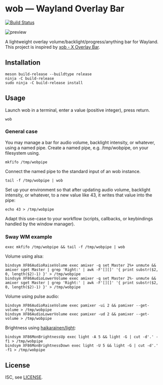 # wob — Wayland Overlay Bar

[![Build Status](https://travis-ci.org/francma/wob.svg?branch=master)](https://travis-ci.org/francma/wob)

![preview](https://martinfranc.eu/wob-preview.svg)

A lightweight overlay volume/backlight/progress/anything bar for Wayland. This project is inspired by [xob - X Overlay Bar](https://github.com/florentc/xob).

## Installation

```
meson build-release --buildtype release
ninja -C build-release
sudo ninja -C build-release install
```

## Usage

Launch wob in a terminal, enter a value (positive integer), press return.

```
wob
```

### General case

You may manage a bar for audio volume, backlight intensity, or whatever, using a named pipe. Create a named pipe, e.g. /tmp/wobpipe, on your filesystem using.

```
mkfifo /tmp/wobpipe
```

Connect the named pipe to the standard input of an wob instance.

```
tail -f /tmp/wobpipe | wob
```

Set up your environment so that after updating audio volume, backlight intensity, or whatever, to a new value like 43, it writes that value into the pipe:

```
echo 43 > /tmp/wobpipe
```

Adapt this use-case to your workflow (scripts, callbacks, or keybindings handled by the window manager).

### Sway WM example

```
exec mkfifo /tmp/wobpipe && tail -f /tmp/wobpipe | wob
```

Volume using alsa:

```
bindsym XF86AudioRaiseVolume exec amixer -q set Master 2%+ unmute && amixer sget Master | grep 'Right:' | awk -F'[][]' '{ print substr($2, 0, length($2)-1) }' > /tmp/wobpipe
bindsym XF86AudioLowerVolume exec amixer -q set Master 2%- unmute && amixer sget Master | grep 'Right:' | awk -F'[][]' '{ print substr($2, 0, length($2)-1) }' > /tmp/wobpipe
```

Volume using pulse audio:

```
bindsym XF86AudioRaiseVolume exec pamixer -ui 2 && pamixer --get-volume > /tmp/wobpipe
bindsym XF86AudioLowerVolume exec pamixer -ud 2 && pamixer --get-volume > /tmp/wobpipe
```

Brightness using [haikarainen/light](https://github.com/haikarainen/light):

```
bindsym XF86MonBrightnessUp exec light -A 5 && light -G | cut -d'.' -f1 > /tmp/wobpipe
bindsym XF86MonBrightnessDown exec light -U 5 && light -G | cut -d'.' -f1 > /tmp/wobpipe
```

## License

ISC, see [LICENSE](/LICENSE).